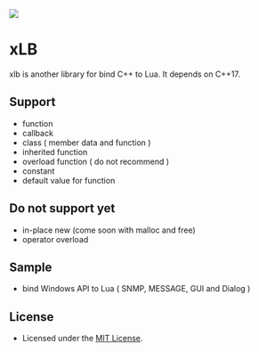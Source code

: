 <img src="https://www.lua.org/images/logo.gif" />

# xLB
xlb is another library for bind C++ to Lua. It depends on C++17.

## Support
+ function
+ callback
+ class ( member data and function )
+ inherited function
+ overload function ( do not recommend )
+ constant
+ default value for function

## Do not support yet
+ in-place new (come soon with malloc and free)
+ operator overload

## Sample
+ bind Windows API to Lua ( SNMP, MESSAGE, GUI and Dialog )

## License
+ Licensed under the [MIT License](https://www.lua.org/license.html).

